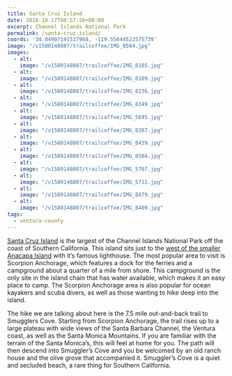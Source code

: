 ```yaml
---
title: Santa Cruz Island
date: 2016-10-17T00:57:26+00:00
excerpt: Channel Islands National Park
permalink: /santa-cruz-island/
coords: '34.04907191537968, -119.55644522575739'
image: "/v1580148807/trailcoffee/IMG_8504.jpg"
images:
  - alt: 
    image: "/v1580148807/trailcoffee/IMG_8185.jpg"
  - alt: 
    image: "/v1580148807/trailcoffee/IMG_8189.jpg"
  - alt: 
    image: "/v1580148807/trailcoffee/IMG_8236.jpg"
  - alt: 
    image: "/v1580148807/trailcoffee/IMG_8349.jpg"
  - alt: 
    image: "/v1580148807/trailcoffee/IMG_5695.jpg"
  - alt: 
    image: "/v1580148807/trailcoffee/IMG_8207.jpg"
  - alt: 
    image: "/v1580148807/trailcoffee/IMG_8439.jpg"
  - alt: 
    image: "/v1580148807/trailcoffee/IMG_8504.jpg"
  - alt: 
    image: "/v1580148807/trailcoffee/IMG_5707.jpg"
  - alt: 
    image: "/v1580148807/trailcoffee/IMG_5731.jpg"
  - alt: 
    image: "/v1580148807/trailcoffee/IMG_8479.jpg"
  - alt: 
    image: "/v1580148807/trailcoffee/IMG_8489.jpg"
tags:
  - ventura-county
---
```

<a href="https://www.nps.gov/chis/planyourvisit/santa-cruz-things-to-do.htm">Santa Cruz Island</a> is the largest of the Channel Islands National Park off the coast of Southern California. This island sits just to the <a href="/anacapa-island/">west of the smaller Anacapa Island</a> with it’s famous lighthouse. The most popular area to visit is Scorpion Anchorage, which features a dock for the ferries and a campground about a quarter of a mile from shore. This campground is the only site in the island chain that has water available, which makes it an easy place to camp. The Scorpion Anchorage area is also popular for ocean kayakers and scuba divers, as well as those wanting to hike deep into the island.

The hike we are talking about here is the 7.5 mile out-and-back trail to Smugglers Cove. Starting from Scorpion Anchorage, the trail rises up to a large plateau with wide views of the Santa Barbara Channel, the Ventura coast, as well as the Santa Monica Mountains. If you are familiar with the terrain of the Santa Monica’s, this will feel at home for you. The path will then descend into Smuggler’s Cove and you be welcomed by an old ranch house and the olive grove that accompanied it. Smuggler’s Cove is a quiet and secluded beach, a rare thing for Southern California.

